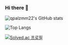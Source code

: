 ### Hi there 👋

![qpalzmm22's GitHub stats](https://github-readme-stats.vercel.app/api?username=qpalzmm22&show_icons=true&theme=highcontrast)

![Top Langs](https://github-readme-stats.vercel.app/api/top-langs/?username=qpalzmm22&layout=compact&theme=highcontrast)

[![Solved.ac 프로필](http://mazassumnida.wtf/api/v2/generate_badge?boj=qpalzmm22)](https://solved.ac/qpalzmm22)



<!--
**qpalzmm22/qpalzmm22** is a ✨ _special_ ✨ repository because its `README.md` (this file) appears on your GitHub profile.

Here are some ideas to get you started:

- 🔭 I’m currently working on ...
- 🌱 I’m currently learning ...
- 👯 I’m looking to collaborate on ...
- 🤔 I’m looking for help with ...
- 💬 Ask me about ...
- 📫 How to reach me: ...
- 😄 Pronouns: ...
- ⚡ Fun fact: ...
-->

